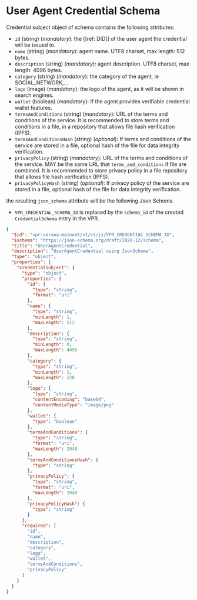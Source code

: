 # User Agent Credential Schema

Credential subject object of schema contains the following attributes:

- `id` (string) (*mandatory*): the [[ref: DID]] of the user agent the credential will be issued to.
- `name` (string) (*mandatory*): agent name. UTF8 charset, max length: 512 bytes.
- `description` (string) (*mandatory*): agent description. UTF8 charset, max length: 4096 bytes.
- `category` (string) (*mandatory*): the category of the agent, ie SOCIAL_NETWORK,...
- `logo` (image) (*mandatory*): the logo of the agent, as it will be shown in search engines.
- `wallet` (boolean) (*mandatory*): If the agent provides verifiable credential wallet features.
- `termsAndConditions` (string) (*mandatory*): URL of the terms and conditions of the service. It is recommended to store terms and conditions in a file, in a repository that allows file hash verification (IPFS).
- `termsAndConditionsHash` (string) (*optional*): If terms and conditions of the service are stored in a file, optional hash of the file for data integrity verification.
- `privacyPolicy` (string) (*mandatory*): URL of the terms and conditions of the service. MAY be the same URL that `terms_and_conditions` if file are combined. It is recommended to store privacy policy in a file repository that allows file hash verification (IPFS).
- `privacyPolicyHash` (string) (*optional*): If privacy policy of the service are stored in a file, optional hash of the file for data integrity verification.

the resulting `json_schema` attribute will be the following Json Schema.

- `VPR_CREDENTIAL_SCHEMA_ID` is replaced by the `schema_id` of the created `CredentialSchema` entry in the VPR.

```json
{
  "$id": "vpr:verana:mainnet/v1/cs/js/VPR_CREDENTIAL_SCHEMA_ID",
  "$schema": "https://json-schema.org/draft/2020-12/schema",
  "title": "UserAgentCredential",
  "description": "UserAgentCredential using JsonSchema",
  "type": "object",
  "properties": {
    "credentialSubject": {
      "type": "object",
      "properties": {
        "id": {
          "type": "string",
          "format": "uri"
        },
        "name": {
          "type": "string",
          "minLength": 1,
          "maxLength": 512
        },
        "description": {
          "type": "string",
          "minLength": 0,
          "maxLength": 4096
        },
        "category": {
          "type": "string",
          "minLength": 1,
          "maxLength": 128
        },
        "logo": {
          "type": "string",
          "contentEncoding": "base64",
          "contentMediaType": "image/png"
        },
        "wallet": {
          "type": "boolean"
        },
        "termsAndConditions": {
          "type": "string",
          "format": "uri",
          "maxLength": 2048
        },
        "termsAndConditionsHash": {
          "type": "string"
        },
        "privacyPolicy": {
          "type": "string",
          "format": "uri",
          "maxLength": 2048
        },
        "privacyPolicyHash": {
          "type": "string"
        }
      },
      "required": [
        "id",
        "name",
        "description",
        "category",
        "logo",
        "wallet",
        "termsAndConditions",
        "privacyPolicy"
      ]
    }
  }
}
```
